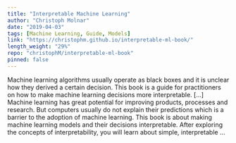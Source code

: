 ```yaml
---
title: "Interpretable Machine Learning"
author: "Christoph Molnar"
date: "2019-04-03"
tags: [Machine Learning, Guide, Models]
link: "https://christophm.github.io/interpretable-ml-book/"
length_weight: "29%"
repo: "christophM/interpretable-ml-book"
pinned: false
---
```


Machine learning algorithms usually operate as black boxes and it is unclear how they derived a certain decision. This book is a guide for practitioners on how to make machine learning decisions more interpretable. [...] Machine learning has great potential for improving products, processes and research. But computers usually do not explain their predictions which is a barrier to the adoption of machine learning. This book is about making machine learning models and their decisions interpretable. After exploring the concepts of interpretability, you will learn about simple, interpretable ...
